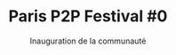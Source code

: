 ---
title: "Paris P2P Festival #0"
subtitle: "Inauguration de la communauté"
description: "Paris P2P Festival #0, du 8 au 12 janvier 2020 - Ground Control, Paris. Le festival de toutes les formes du Peer-to-Peer : conférences, ateliers, films, performances artistiques..."
layout: festival
start_date: 2020-01-08
event_end_date: 2020-01-12
location: Ground Control, Paris
#meetup_link:
#kommunity_link:
image: paris_p2p_festival_0.png
special_event: true
aliases:
- /festival
nav:
    schedule: Programme
    about: À propos
    goals: Objectifs
    info: Infos<span class="tbr"> utiles</span>
    speakers: Speakers
    plan: Plan
clock:
    days: Jours
    hours: Heures
    minutes: Minutes
    seconds: Secondes
numbers:
    b1_title: Jours
    b1_text: Du <strong>8</strong> au <strong>12</strong> janvier 2020
    b2_title: Evénements
    b2_text: Meetups, conférences, projections, hackathon...
    b3_title: Intervenants
    b3_text: Venus du monde entier pour parler de l'internet de demain
    b4_title: Lieu
    b4_text: <strong>Ground Control</strong>, au coeur de Paris (gare de Lyon)
goals:
    b1: Permettre aux communautés basées sur des philosophies/technologies P2P de se rassembler durant plusieurs jours autour de talks, hackathons, réunions…
    b2: Sensibiliser le grand public à la protection de la vie privée, aux valeurs du P2P, des logiciels libres, de l’open source, ou encore à la cybersécurité
    b3: Permettre la découverte et la rencontre d’acteurs, de projets, permettre le débat, etc
    b4: Encourager le partage de connaissances, la croisée des compétences
    b5: Mettre en lumière des projets auprès du grand public
    b6: Simplement passer de bons moments
legend:
    - id: festival
      title: Zones du festival
      content:
        - id:
          title: Village
          desc: 
        - id:
          title: Scène
          desc:
        - id:
          title: P2P Art Zone
          desc:
        - id:
          title: Avion
          desc:
        - id:
          title: Hackzone & Workshops
          desc:
        - id:
          title: P2P Meetup Zone
          desc:
        - id:
          title: Conférence
          desc:
        - id:
          title: Projection
          desc:
    - id: resto
      title: Restaurants
      content:
        - id: 1
          title: Maison Besson
          desc: Des huitres et du rock&roll
        - id: 2
          title: Rozell & Co
          desc:  Galettes pur beuure bio
        - id: 3
          title: Comptoir Ephémère
          desc: Coning soon
        - id: 4
          title: Peppa Porchetta
          desc: L'italien avec les mains
        - id: 5
          title: Røk By Woodmen
          desc: La petite maison du Danemark
        - id: 6
          title: Tha asado club
          desc: La parilla qui met le feu
        - id: 7
          title: Solina
          desc: Pâtes fraîches et pures origines
        - id: 8
          title: Chilam
          desc: mexicain 100% fait maison
        - id: 9
          title: La Résidence
          desc: Chefs invités, cuisine et solidarité
        - id: 10
          title: Mr Zhao
          desc: Chinois contemporain
        - id: 11
          title: Table Nali
          desc: Cuisine africaine des tantines d'aujourd'hui
        - id: 12
          title: Faggio
          desc: Les pizzas avec l'accent
    - id: bar
      title: Cafés & Bars
      content:
        - id: 13
          title: L'Estaminet
          desc: Tous à la machine à café !
        - id: 14
          title: Long courrier
          desc: Bar à cocktails
        - id: 15
          title: Le Décanteur
          desc: Bar à vin
        - id: 16
          title: Le Container
          desc: Bar out
        - id: 17
          title: Le Dedans dehors
          desc: Bar in
        - id: 18
          title: Le K. Douglas
          desc: Vicent, Paul et les autres
        - id: 19
          title: Ground épicerie
          desc: Vente à emporter
    - id: other
      title: Ateliers, boutiques et jardins
      content:
        - id: 20
          title: Mama Petula
          desc: Petit monde végétal
        - id: 21
          title: Objects trouvés
          desc: Et autres curiosités
        - id: 22
          title: Hors control
          desc: Pour les enfants
        - id: 23
          title: Radio Ground Control
          desc: En direct et en podcast
        - id: 24
          title: Les Pas Perdus
          desc: Sport et bien-être
        - id: 25
          title: GCCC
          desc: Ground Control Charolas Club
        - id: 26
          title: Studio 81
          desc: Galerie, studio photo
        - id: 27
          title: Ground Art
          desc: Expo et résidence artiste
        - id: 28
          title: Le Pantographe
          desc: Atelier dessin
        - id: 29
          title: Vidéodrome
          desc: Sex, mensonges et vidéogames
        - id: 30
          title: Potager des fermes de Gally
          desc: Vert de terre
        - id: 31
          title: Mur à Gribouille
          desc: Oui au graphiti
        - id: 32
          title: Solarium
          desc: Paris is burning
content:
    intro_text: Le rassemblement communautaire gratuit du peer-to-peer
    it_soon: ça commence dans quelques heures !
    it_current: C'est maintenant ! Et ça se termine dans
    it_finish: C'est déjà fini !<br/><br/>À bientôt pour la prochaine édition...
    s_donate_title: Vous aimez l'initiative et souhaitez contribuer ?
    s_donate_text: Vous pouvez nous aider à financer cet événement gratuit et les suivants...
    about_title: À propos du Festival
    about_text: L’objectif de ce festival gratuit est de proposer 5 jours de rencontres autour de toutes les thématiques liées au Peer-to-Peer. Si la notion technologique du P2P est évidemment importante, elle est également un ensemble de valeurs, qui compose une philosophie.<br/><br/>Les valeurs du Peer-to-Peer peuvent s’appliquer à un très grand nombre de thématiques, comme la sécurité des communications, la protection de la vie privée, le partage de savoirs, mais aussi dans les arts, ou encore les échanges monétaires.<br/><br/>Le Paris P2P Festival se veut une occasion de fédérer et permettre la rencontre des acteurs du Peer-2-Peer sous toutes ses formes.<br/><br/>Toutes organisations portant des projets, tech ou non tech, se reconnaissant de ces valeurs sont donc les bienvenues à se joindre à cet événement pour y organiser leur propre rencontre, y poser un stand, ou organiser un hackathon.<br/><br/>Cet événement est le “prolongement” des rendez-vous mensuels de Paris P2P, tous les premiers mercredi du mois à Ground Control. Il représente l’ouverture d’un réseau de personnes, collectifs, associations, entreprises (…) souhaitant profiter ensemble d’un événement par et pour sa communauté, sans but lucratif.
    participate: Participer au festival
    info_title: Infos utiles
    address: 81 Rue du Charolais, 75012 Paris, FRANCE
    learn_more: En savoir plus
    donate_title: Participer
    donate_text: Afin d'aider à financer cet événement gratuit
    donate_btn: Faire un don
    news_title: News
    news_text: Recevoir des infos de dernière minute, le programme définitif...
    hotel_title: Hôtel à proximité
    hotel_text: "Bénéficiez d'une reduction de 20% sur le Zazie Hotel avec le code : <tag class='p'>P2PFESTIVAL</tag>"
    newsletter_input: votre email
---